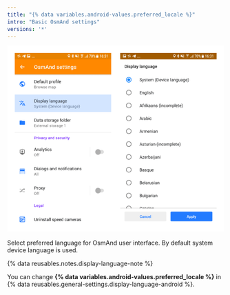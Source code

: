 ```yaml
---
title: "{% data variables.android-values.preferred_locale %}"
intro: "Basic OsmAnd settings"
versions: '*'
---
```


![Display language](/assets/images/settings/display-language-android.png)

Select preferred language for OsmAnd user interface. By default system device language is used.

{% data reusables.notes.display-language-note %}

You can change **{% data variables.android-values.preferred_locale %}** in {% data reusables.general-settings.display-language-android %}.